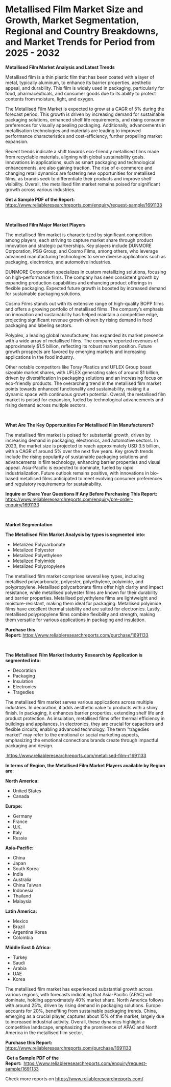 <p><h1>Metallised Film Market Size and Growth, Market Segmentation, Regional and Country Breakdowns, and Market Trends for Period from 2025 -  2032</h1></p><p><strong>Metallised Film Market Analysis and Latest Trends</strong></p>
<p><p>Metallised film is a thin plastic film that has been coated with a layer of metal, typically aluminum, to enhance its barrier properties, aesthetic appeal, and durability. This film is widely used in packaging, particularly for food, pharmaceuticals, and consumer goods due to its ability to protect contents from moisture, light, and oxygen. </p><p>The Metallised Film Market is expected to grow at a CAGR of 5% during the forecast period. This growth is driven by increasing demand for sustainable packaging solutions, enhanced shelf life requirements, and rising consumer preferences for visually appealing packaging. Additionally, advancements in metallisation technologies and materials are leading to improved performance characteristics and cost-efficiency, further propelling market expansion. </p><p>Recent trends indicate a shift towards eco-friendly metallised films made from recyclable materials, aligning with global sustainability goals. Innovations in applications, such as smart packaging and technological enhancements, are also gaining traction. The rise of e-commerce and changing retail dynamics are fostering new opportunities for metallised films, as brands seek to differentiate their products and improve shelf visibility. Overall, the metallised film market remains poised for significant growth across various industries.</p></p>
<p><strong>Get a Sample PDF of the Report:&nbsp;</strong> <a href="https://www.reliableresearchreports.com/enquiry/request-sample/1691133?utm_campaign=3430&utm_medium=2&utm_source=Github&utm_content=ia&utm_term=26032025&utm_id=metallised-film">https://www.reliableresearchreports.com/enquiry/request-sample/1691133</a></p>
<p>&nbsp;</p>
<p><strong>Metallised Film Major Market Players</strong></p>
<p><p>The metallised film market is characterized by significant competition among players, each striving to capture market share through product innovation and strategic partnerships. Key players include DUNMORE Corporation, PSG Group, and Cosmo Films, among others, who leverage advanced manufacturing technologies to serve diverse applications such as packaging, electronics, and automotive industries.</p><p>DUNMORE Corporation specializes in custom metallizing solutions, focusing on high-performance films. The company has seen consistent growth by expanding production capabilities and enhancing product offerings in flexible packaging. Expected future growth is boosted by increased demand for sustainable packaging solutions.</p><p>Cosmo Films stands out with its extensive range of high-quality BOPP films and offers a growing portfolio of metallised films. The company’s emphasis on innovation and sustainability has helped maintain a competitive edge, projecting significant revenue growth driven by rising demand in food packaging and labeling sectors.</p><p>Polyplex, a leading global manufacturer, has expanded its market presence with a wide array of metallised films. The company reported revenues of approximately $1.5 billion, reflecting its robust market position. Future growth prospects are favored by emerging markets and increasing applications in the food industry.</p><p>Other notable competitors like Toray Plastics and UFLEX Group boast sizeable market shares, with UFLEX generating sales of around $1 billion, driven by diversification in packaging solutions and an increasing focus on eco-friendly products. The overarching trend in the metallised film market points towards enhanced functionality and sustainability, making it a dynamic space with continuous growth potential. Overall, the metallised film market is poised for expansion, fueled by technological advancements and rising demand across multiple sectors.</p></p>
<p>&nbsp;</p>
<p><strong>What Are The Key Opportunities For Metallised Film Manufacturers?</strong></p>
<p><p>The metallised film market is poised for substantial growth, driven by increasing demand in packaging, electronics, and automotive sectors. In 2023, the market size is projected to reach approximately USD 3.5 billion, with a CAGR of around 5% over the next five years. Key growth trends include the rising popularity of sustainable packaging solutions and advancements in film technology, enhancing barrier properties and visual appeal. Asia-Pacific is expected to dominate, fueled by rapid industrialization. Future outlook remains positive, with innovations in bio-based metallised films anticipated to meet evolving consumer preferences and regulatory requirements for sustainability.</p></p>
<p><strong>Inquire or Share Your Questions If Any Before Purchasing This Report:</strong> <a href="https://www.reliableresearchreports.com/enquiry/pre-order-enquiry/1691133?utm_campaign=3430&utm_medium=2&utm_source=Github&utm_content=ia&utm_term=26032025&utm_id=metallised-film">https://www.reliableresearchreports.com/enquiry/pre-order-enquiry/1691133</a></p>
<p>&nbsp;</p>
<p><strong>Market Segmentation</strong></p>
<p><strong>The Metallised Film Market Analysis by types is segmented into:</strong></p>
<p><ul><li>Metalized Polycarbonate</li><li>Metalized Polyester</li><li>Metalized Polyethylene</li><li>Metalized Polyimide</li><li>Metalized Polypropylene</li></ul></p>
<p><p>The metallised film market comprises several key types, including metallised polycarbonate, polyester, polyethylene, polyimide, and polypropylene. Metallised polycarbonate films offer high clarity and impact resistance, while metallised polyester films are known for their durability and barrier properties. Metallised polyethylene films are lightweight and moisture-resistant, making them ideal for packaging. Metallised polyimide films have excellent thermal stability and are suited for electronics. Lastly, metallised polypropylene films combine flexibility and strength, making them versatile for various applications in packaging and insulation.</p></p>
<p><strong>Purchase this Report:&nbsp;</strong><a href="https://www.reliableresearchreports.com/purchase/1691133?utm_campaign=3430&utm_medium=2&utm_source=Github&utm_content=ia&utm_term=26032025&utm_id=metallised-film">https://www.reliableresearchreports.com/purchase/1691133</a></p>
<p>&nbsp;</p>
<p><strong>The Metallised Film Market Industry Research by Application is segmented into:</strong></p>
<p><ul><li>Decoration</li><li>Packaging</li><li>Insulation</li><li>Electronics</li><li>Tragedies</li></ul></p>
<p><p>The metallised film market serves various applications across multiple industries. In decoration, it adds aesthetic value to products with a shiny finish. In packaging, it enhances barrier properties, extending shelf life and product protection. As insulation, metallised films offer thermal efficiency in buildings and appliances. In electronics, they are crucial for capacitors and flexible circuits, enabling advanced technology. The term "tragedies market" may refer to the emotional or social marketing aspects, emphasizing the emotional connections brands create through impactful packaging and design.</p></p>
<p><a href="https://www.reliableresearchreports.com/metallised-film-r1691133?utm_campaign=3430&utm_medium=2&utm_source=Github&utm_content=ia&utm_term=26032025&utm_id=metallised-film">&nbsp;https://www.reliableresearchreports.com/metallised-film-r1691133</a></p>
<p><strong>In terms of Region, the Metallised Film Market Players available by Region are:</strong></p>
<p>
    <p> <strong> North America: </strong>
        <ul>
            <li>United States</li>
            <li>Canada</li>
        </ul>
        </p> 
    <p> <strong> Europe: </strong>
        <ul>
            <li>Germany</li>
            <li>France</li>
            <li>U.K.</li>
            <li>Italy</li>
            <li>Russia</li>
        </ul>
        </p> 
    <p> <strong> Asia-Pacific: </strong>
        <ul>
            <li>China</li>
            <li>Japan</li>
            <li>South Korea</li>
            <li>India</li>
            <li>Australia</li>
            <li>China Taiwan</li>
            <li>Indonesia</li>
            <li>Thailand</li>
            <li>Malaysia</li>
        </ul>
        </p> 
    <p> <strong> Latin America: </strong>
        <ul>
            <li>Mexico</li>
            <li>Brazil</li>
            <li>Argentina Korea</li>
            <li>Colombia</li>
        </ul>
        </p> 
    <p> <strong> Middle East & Africa: </strong>
        <ul>
            <li>Turkey</li>
            <li>Saudi</li>
            <li>Arabia</li>
            <li>UAE</li>
            <li>Korea</li>
        </ul>
    </p>
    </p>
<p><p>The metallised film market has experienced substantial growth across various regions, with forecasts indicating that Asia-Pacific (APAC) will dominate, holding approximately 40% market share. North America follows with around 25%, driven by rising demand in packaging solutions. Europe accounts for 20%, benefiting from sustainable packaging trends. China, emerging as a crucial player, captures about 15% of the market, largely due to increased industrial activity. Overall, these dynamics highlight a competitive landscape, emphasizing the prominence of APAC and North America in the metallised film sector.</p></p>
<p><strong>Purchase this Report: </strong><a href="https://www.reliableresearchreports.com/purchase/1691133?utm_campaign=3430&utm_medium=2&utm_source=Github&utm_content=ia&utm_term=26032025&utm_id=metallised-film">https://www.reliableresearchreports.com/purchase/1691133</a></p>
<p>&nbsp;<strong>Get a Sample PDF of the Report:&nbsp;&nbsp;</strong><a href="https://www.reliableresearchreports.com/enquiry/request-sample/1691133?utm_campaign=3430&utm_medium=2&utm_source=Github&utm_content=ia&utm_term=26032025&utm_id=metallised-film">https://www.reliableresearchreports.com/enquiry/request-sample/1691133</a></p>
<p><strong></strong></p>
<p>Check more reports on <a href="https://www.reliableresearchreports.com/?utm_campaign=3430&utm_medium=2&utm_source=Github&utm_content=ia&utm_term=26032025&utm_id=metallised-film">https://www.reliableresearchreports.com/</a></p>